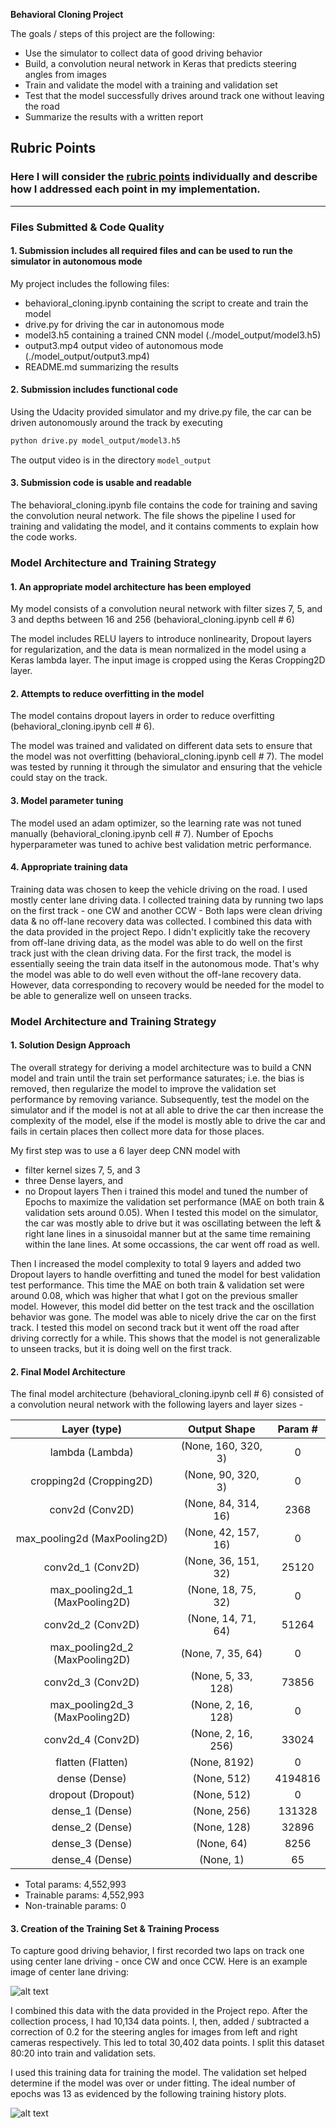 **Behavioral Cloning Project**

The goals / steps of this project are the following:
* Use the simulator to collect data of good driving behavior
* Build, a convolution neural network in Keras that predicts steering angles from images
* Train and validate the model with a training and validation set
* Test that the model successfully drives around track one without leaving the road
* Summarize the results with a written report


[//]: # (Image References)

[image1]: ./examples/Sample_Train_Images.jpg "Sample Train Images"
[image2]: ./examples/Model_Train_History.jpg "Model Training History"

## Rubric Points
### Here I will consider the [rubric points](https://review.udacity.com/#!/rubrics/432/view) individually and describe how I addressed each point in my implementation.  

---
### Files Submitted & Code Quality

#### 1. Submission includes all required files and can be used to run the simulator in autonomous mode

My project includes the following files:
* behavioral_cloning.ipynb containing the script to create and train the model
* drive.py for driving the car in autonomous mode
* model3.h5 containing a trained CNN model (./model_output/model3.h5)
* output3.mp4 output video of autonomous mode (./model_output/output3.mp4)
* README.md summarizing the results

#### 2. Submission includes functional code
Using the Udacity provided simulator and my drive.py file, the car can be driven autonomously around the track by executing 
```sh
python drive.py model_output/model3.h5
```
The output video is in the directory `model_output`

#### 3. Submission code is usable and readable

The behavioral_cloning.ipynb file contains the code for training and saving the convolution neural network. The file shows the pipeline I used for training and validating the model, and it contains comments to explain how the code works.

### Model Architecture and Training Strategy

#### 1. An appropriate model architecture has been employed

My model consists of a convolution neural network with filter sizes 7, 5, and 3 and depths between 16 and 256 (behavioral_cloning.ipynb cell # 6) 

The model includes RELU layers to introduce nonlinearity, Dropout layers for regularization, and the data is mean normalized in the model using a Keras lambda layer. The input image is cropped using the Keras Cropping2D layer. 

#### 2. Attempts to reduce overfitting in the model

The model contains dropout layers in order to reduce overfitting (behavioral_cloning.ipynb cell # 6). 

The model was trained and validated on different data sets to ensure that the model was not overfitting (behavioral_cloning.ipynb cell # 7). The model was tested by running it through the simulator and ensuring that the vehicle could stay on the track.

#### 3. Model parameter tuning

The model used an adam optimizer, so the learning rate was not tuned manually (behavioral_cloning.ipynb cell # 7). Number of Epochs hyperparameter was tuned to achive best validation metric performance.

#### 4. Appropriate training data

Training data was chosen to keep the vehicle driving on the road. I used mostly center lane driving data. I collected training data by running two laps on the first track - one CW and another CCW - Both laps were clean driving data & no off-lane recovery data was collected. I combined this data with the data provided in the project Repo. I didn't explicitly take the recovery from off-lane driving data, as the model was able to do well on the first track just with the clean driving data. For the first track, the model is essentially seeing the train data itself in the autonomous mode. That's why the model was able to do well even without the off-lane recovery data. However, data corresponding to recovery would be needed for the model to be able to generalize well on unseen tracks. 


### Model Architecture and Training Strategy

#### 1. Solution Design Approach

The overall strategy for deriving a model architecture was to build a CNN model and train until the train set performance saturates; i.e. the bias is removed, then regularize the model to improve the validation set performance by removing variance. Subsequently, test the model on the simulator and if the model is not at all able to drive the car then increase the complexity of the model, else if the model is mostly able to drive the car and fails in certain places then collect more data for those places.

My first step was to use a 6 layer deep CNN model with 
* filter kernel sizes 7, 5, and 3 
* three Dense layers, and 
* no Dropout layers 
Then i trained this model and tuned the number of Epochs to maximize the validation set performance (MAE on both train & validation sets around 0.05). When I tested this model on the simulator, the car was mostly able to drive but it was oscillating between the left & right lane lines in a sinusoidal manner but at the same time remaining within the lane lines. At some occassions, the car went off road as well.

Then I increased the model complexity to total 9 layers and added two Dropout layers to handle overfitting and tuned the model for best validation test performance. This time the MAE on both train & validation set were around 0.08, which was higher that what I got on the previous smaller model. However, this model did better on the test track and the oscillation behavior was gone. The model was able to nicely drive the car on the first track. I tested this model on second track but it went off the road after driving correctly for a while. This shows that the model is not generalizable to unseen tracks, but it is doing well on the first track.


#### 2. Final Model Architecture

The final model architecture (behavioral_cloning.ipynb cell # 6) consisted of a convolution neural network with the following layers and layer sizes - 

|       Layer (type)                  |      Output Shape         |      Param #        |
|:-----------------------------------:|:-------------------------:|:-------------------:| 
|   lambda (Lambda)                   |   (None, 160, 320, 3)     |      0              |
|   cropping2d (Cropping2D)           |   (None, 90, 320, 3)      |      0              |
|   conv2d (Conv2D)                   |   (None, 84, 314, 16)     |      2368           |
|   max_pooling2d (MaxPooling2D)      |   (None, 42, 157, 16)     |      0              |
|   conv2d_1 (Conv2D)                 |   (None, 36, 151, 32)     |      25120          |
|   max_pooling2d_1 (MaxPooling2D)    |   (None, 18, 75, 32)      |      0              |
|   conv2d_2 (Conv2D)                 |   (None, 14, 71, 64)      |      51264          |
|   max_pooling2d_2 (MaxPooling2D)    |   (None, 7, 35, 64)       |      0              |
|   conv2d_3 (Conv2D)                 |   (None, 5, 33, 128)      |      73856          |
|   max_pooling2d_3 (MaxPooling2D)    |   (None, 2, 16, 128)      |      0              |
|   conv2d_4 (Conv2D)                 |   (None, 2, 16, 256)      |      33024          |
|   flatten (Flatten)                 |   (None, 8192)            |      0              |
|   dense (Dense)                     |   (None, 512)             |      4194816        |
|   dropout (Dropout)                 |   (None, 512)             |      0              |
|   dense_1 (Dense)                   |   (None, 256)             |      131328         |
|   dense_2 (Dense)                   |   (None, 128)             |      32896          |
|   dense_3 (Dense)                   |   (None, 64)              |      8256           |
|   dense_4 (Dense)                   |   (None, 1)               |      65             |


* Total params: 4,552,993
* Trainable params: 4,552,993
* Non-trainable params: 0


#### 3. Creation of the Training Set & Training Process

To capture good driving behavior, I first recorded two laps on track one using center lane driving - once CW and once CCW. Here is an example image of center lane driving:

![alt text][image1]

I combined this data with the data provided in the Project repo.
After the collection process, I had 10,134 data points. I, then, added / subtracted a correction of 0.2 for the steering angles for images from left and right cameras respectively. This led to total 30,402 data points. I split this dataset 80:20 into train and validation sets.

I used this training data for training the model. The validation set helped determine if the model was over or under fitting. The ideal number of epochs was 13 as evidenced by the following training history plots.

![alt text][image2]

